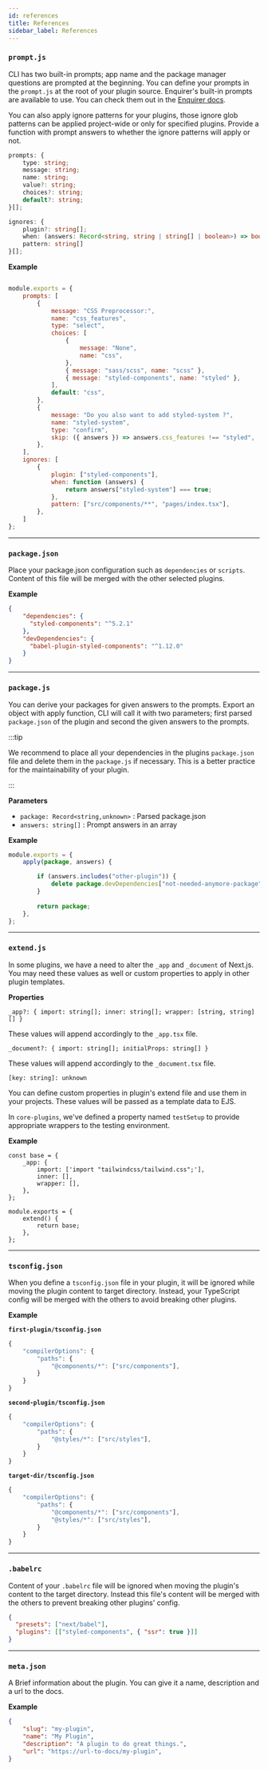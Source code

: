 ```yaml
---
id: references
title: References
sidebar_label: References
---
```


### `prompt.js`

CLI has two built-in prompts; app name and the package manager questions are prompted at the beginning. You can define your prompts in the `prompt.js` at the root of your plugin source. Enquirer's built-in prompts are available to use. You can check them out in the [Enquirer docs](https://github.com/enquirer/enquirer#built-in-prompts). 

You can also apply ignore patterns for your plugins, those ignore glob patterns can be applied project-wide or only for specified plugins. Provide a function with prompt answers to whether the ignore patterns will apply or not.

```ts
prompts: {
    type: string;
    message: string;
    name: string;
    value?: string;
    choices?: string;
    default?: string;
}[];
```
```ts
ignores: {
    plugin?: string[];
    when: (answers: Record<string, string | string[] | boolean>) => boolean;
    pattern: string[]
}[];
```

**Example**

```js

module.exports = {
    prompts: [
        {
            message: "CSS Preprocessor:",
            name: "css_features",
            type: "select",
            choices: [
                {
                    message: "None",
                    name: "css",
                },
                { message: "sass/scss", name: "scss" },
                { message: "styled-components", name: "styled" },
            ],
            default: "css",
        },
        {
            message: "Do you also want to add styled-system ?",
            name: "styled-system",
            type: "confirm",
            skip: ({ answers }) => answers.css_features !== "styled",
        },
    ],
    ignores: [
        {
            plugin: ["styled-components"],
            when: function (answers) {
                return answers["styled-system"] === true;
            },
            pattern: ["src/components/**", "pages/index.tsx"],
        },
    ]
};

```

---

### `package.json`

Place your package.json configuration such as `dependencies` or `scripts`. Content of this file will be merged with the other selected plugins.

**Example**
```json
{
    "dependencies": {
      "styled-components": "^5.2.1"
    },
    "devDependencies": {
      "babel-plugin-styled-components": "^1.12.0"
    }
}
```

---

### `package.js`

You can derive your packages for given answers to the prompts. Export an object with apply function, CLI will call it with two parameters; first parsed `package.json` of the plugin and second the given answers to the prompts.

:::tip

We recommend to place all your dependencies in the plugins `package.json` file and delete them in the `package.js` if necessary. This is a better practice for the maintainability of your plugin.

:::

**Parameters**

- `package: Record<string,unknown>` : Parsed package.json
- `answers: string[]` : Prompt answers in an array

**Example**

```js
module.exports = {
    apply(package, answers) {

        if (answers.includes("other-plugin")) {
            delete package.devDependencies["not-needed-anymore-package"];
        }
        
        return package;
    },
};

```

---

### `extend.js`

In some plugins, we have a need to alter the `_app` and `_document` of Next.js. You may need these values as well or custom properties to apply in other plugin templates.

**Properties**

`_app?: { import: string[]; inner: string[]; wrapper: [string, string][] }`

These values will append accordingly to the `_app.tsx` file.

`_document?: { import: string[]; initialProps: string[] }` 

These values will append accordingly to the `_document.tsx` file.

`[key: string]: unknown`

You can define custom properties in plugin's extend file and use them in your projects. These values will be passed as a template data to EJS.

In `core-plugins`, we've defined a property named `testSetup` to provide appropriate wrappers to the testing environment. 

**Example**
```
const base = {
    _app: {
        import: ['import "tailwindcss/tailwind.css";'],
        inner: [],
        wrapper: [],
    },
};

module.exports = {
    extend() {
        return base;
    },
};
```

---

### `tsconfig.json`

When you define a `tsconfig.json` file in your plugin, it will be ignored while moving the plugin content to target directory. Instead, your TypeScript config will be merged with the others to avoid breaking other plugins. 

**Example**

**`first-plugin/tsconfig.json`**
```js
{
    "compilerOptions": {
        "paths": {
            "@components/*": ["src/components"],
        }
    }
}
```
**`second-plugin/tsconfig.json`**
```js
{
    "compilerOptions": {
        "paths": {
            "@styles/*": ["src/styles"],
        }
    }
}
```

**`target-dir/tsconfig.json`**
```js
{
    "compilerOptions": {
        "paths": {
            "@components/*": ["src/components"],
            "@styles/*": ["src/styles"],
        }
    }
}
```

---

### `.babelrc`

Content of your `.babelrc` file will be ignored when moving the plugin's content to the target directory. Instead this file's content will be merged with the others to prevent breaking other plugins' config.

```json
{
  "presets": ["next/babel"],
  "plugins": [["styled-components", { "ssr": true }]]
}
```

---

### `meta.json`

A Brief information about the plugin. You can give it a name, description and a url to the docs.

**Example**

```json
{
    "slug": "my-plugin",
    "name": "My Plugin",
    "description": "A plugin to do great things.",
    "url": "https://url-to-docs/my-plugin",
}
```
